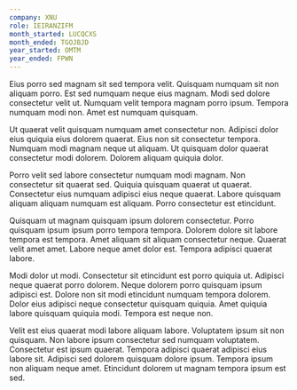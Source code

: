 ```yaml
---
company: XNU
role: IEIRANZIFM
month_started: LUCQCXS
month_ended: TGOJBJD
year_started: OMTM
year_ended: FPWN
---
```


Eius porro sed magnam sit sed tempora velit. Quisquam numquam sit non aliquam porro. Est sed numquam neque eius magnam. Modi sed dolore consectetur velit ut. Numquam velit tempora magnam porro ipsum. Tempora numquam modi non. Amet est numquam quisquam.

Ut quaerat velit quisquam numquam amet consectetur non. Adipisci dolor eius quiquia eius dolorem quaerat. Eius non sit consectetur tempora. Numquam modi magnam neque ut aliquam. Ut quisquam dolor quaerat consectetur modi dolorem. Dolorem aliquam quiquia dolor.

Porro velit sed labore consectetur numquam modi magnam. Non consectetur sit quaerat sed. Quiquia quisquam quaerat ut quaerat. Consectetur eius numquam adipisci eius neque quaerat. Labore quisquam aliquam aliquam numquam est aliquam. Porro consectetur est etincidunt.

Quisquam ut magnam quisquam ipsum dolorem consectetur. Porro quisquam ipsum ipsum porro tempora tempora. Dolorem dolore sit labore tempora est tempora. Amet aliquam sit aliquam consectetur neque. Quaerat velit amet amet. Labore neque amet dolor est. Tempora adipisci quaerat labore.

Modi dolor ut modi. Consectetur sit etincidunt est porro quiquia ut. Adipisci neque quaerat porro dolorem. Neque dolorem porro quisquam ipsum adipisci est. Dolore non sit modi etincidunt numquam tempora dolorem. Dolor eius adipisci neque consectetur quisquam quiquia. Amet quiquia labore quisquam quiquia modi. Tempora est neque non.

Velit est eius quaerat modi labore aliquam labore. Voluptatem ipsum sit non quisquam. Non labore ipsum consectetur sed numquam voluptatem. Consectetur est ipsum quaerat. Tempora adipisci quaerat adipisci eius labore sit. Adipisci sed dolorem quisquam dolore ipsum. Tempora ipsum non aliquam neque amet. Etincidunt dolorem ut magnam tempora ipsum est sed.
    